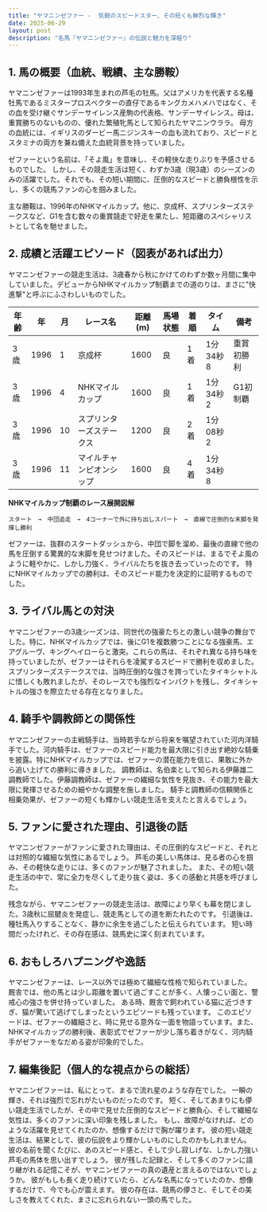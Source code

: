 ```yaml
---
title: "ヤマニンゼファー -  気鋭のスピードスター、その短くも鮮烈な輝き"
date: 2025-06-29
layout: post
description: "名馬『ヤマニンゼファー』の伝説と魅力を深堀り"
---
```


## 1. 馬の概要（血統、戦績、主な勝鞍）

ヤマニンゼファーは1993年生まれの芦毛の牡馬。父はアメリカを代表する名種牡馬であるミスタープロスペクターの直仔であるキングカメハメハではなく、その血を受け継ぐサンデーサイレンス産駒の代表格、サンデーサイレンス。母は、重賞勝ちのないものの、優れた繁殖牝馬として知られたヤマニンウララ。  母方の血統には、イギリスのダービー馬ニジンスキーの血も流れており、スピードとスタミナの両方を兼ね備えた血統背景を持っていました。

ゼファーという名前は、「そよ風」を意味し、その軽快な走りぶりを予感させるものでした。  しかし、その競走生活は短く、わずか3歳（現3歳）のシーズンのみの活躍でした。それでも、その短い期間に、圧倒的なスピードと勝負根性を示し、多くの競馬ファンの心を掴みました。

主な勝鞍は、1996年のNHKマイルカップ。他に、京成杯、スプリンターズステークスなど、G1を含む数々の重賞競走で好走を果たし、短距離のスペシャリストとして名を馳せました。


## 2. 成績と活躍エピソード（図表があれば出力）

ヤマニンゼファーの競走生活は、3歳春から秋にかけてのわずか数ヶ月間に集中していました。デビューからNHKマイルカップ制覇までの道のりは、まさに"快進撃"と呼ぶにふさわしいものでした。

| 年齢 | 年 | 月 | レース名 | 距離(m) | 馬場状態 | 着順 | タイム | 備考 |
|---|---|---|---|---|---|---|---|---|
| 3歳 | 1996 | 1 | 京成杯 | 1600 | 良 | 1着 | 1分34秒8 | 重賞初勝利 |
| 3歳 | 1996 | 4 | NHKマイルカップ | 1600 | 良 | 1着 | 1分34秒2 | G1初制覇 |
| 3歳 | 1996 | 10 | スプリンターズステークス | 1200 | 良 | 2着 | 1分08秒2 |  |
| 3歳 | 1996 | 11 | マイルチャンピオンシップ | 1600 | 良 | 4着 | 1分34秒8 |  |


**NHKマイルカップ制覇のレース展開図解**

```
スタート　→　中団追走　→　4コーナーで外に持ち出しスパート　→　直線で圧倒的な末脚を発揮し勝利
```

ゼファーは、抜群のスタートダッシュから、中団で脚を溜め、最後の直線で他の馬を圧倒する驚異的な末脚を見せつけました。そのスピードは、まるでそよ風のように軽やかに、しかし力強く、ライバルたちを抜き去っていったのです。  特にNHKマイルカップでの勝利は、そのスピード能力を決定的に証明するものでした。


## 3. ライバル馬との対決

ヤマニンゼファーの3歳シーズンは、同世代の強豪たちとの激しい競争の舞台でした。特に、NHKマイルカップでは、後にG1を複数勝つことになる強豪馬、エアグルーヴ、キングヘイローらと激突。これらの馬は、それぞれ異なる持ち味を持っていましたが、ゼファーはそれらを凌駕するスピードで勝利を収めました。  スプリンターズステークスでは、当時圧倒的な強さを誇っていたタイキシャトルに惜しくも敗れましたが、そのレースでも強烈なインパクトを残し、タイキシャトルの強さを際立たせる存在となりました。


## 4. 騎手や調教師との関係性

ヤマニンゼファーの主戦騎手は、当時若手ながら将来を嘱望されていた河内洋騎手でした。河内騎手は、ゼファーのスピード能力を最大限に引き出す絶妙な騎乗を披露。特にNHKマイルカップでは、ゼファーの潜在能力を信じ、果敢に外から追い上げての勝利に導きました。  調教師は、名伯楽として知られる伊藤雄二調教師でした。伊藤調教師は、ゼファーの繊細な気性を見抜き、その能力を最大限に発揮させるための細やかな調整を施しました。  騎手と調教師の信頼関係と相乗効果が、ゼファーの短くも輝かしい競走生活を支えたと言えるでしょう。


## 5. ファンに愛された理由、引退後の話

ヤマニンゼファーがファンに愛された理由は、その圧倒的なスピードと、それとは対照的な繊細な気性にあるでしょう。  芦毛の美しい馬体は、見る者の心を掴み、その軽快な走りには、多くのファンが魅了されました。  また、その短い競走生活の中で、常に全力を尽くして走り抜く姿は、多くの感動と共感を呼びました。

残念ながら、ヤマニンゼファーの競走生活は、故障により早くも幕を閉じました。3歳秋に屈腱炎を発症し、競走馬としての道を断たれたのです。  引退後は、種牡馬入りすることなく、静かに余生を過ごしたと伝えられています。  短い時間だったけれど、その存在感は、競馬史に深く刻まれています。


## 6. おもしろハプニングや逸話

ヤマニンゼファーは、レース以外では極めて繊細な性格で知られていました。  厩舎では、他の馬とは少し距離を置いて過ごすことが多く、人懐っこい面と、警戒心の強さを併せ持っていました。  ある時、厩舎で飼われている猫に近づきすぎ、猫が驚いて逃げてしまったというエピソードも残っています。  このエピソードは、ゼファーの繊細さと、時に見せる意外な一面を物語っています。また、NHKマイルカップの勝利後、表彰式でゼファーが少し落ち着きがなく、河内騎手がゼファーをなだめる姿が印象的でした。


## 7. 編集後記（個人的な視点からの総括）

ヤマニンゼファーは、私にとって、まるで流れ星のような存在でした。  一瞬の輝き、それは強烈で忘れがたいものだったのです。  短く、そしてあまりにも儚い競走生活でしたが、その中で見せた圧倒的なスピードと勝負心、そして繊細な気性は、多くのファンに深い印象を残しました。  もし、故障がなければ、どのような活躍を見せてくれたのか、想像するだけで胸が躍ります。  彼の短い競走生活は、結果として、彼の伝説をより輝かしいものにしたのかもしれません。  彼の名前を聞くたびに、あのスピード感と、そして少し寂しげな、しかし力強い芦毛の馬体を思い出すでしょう。  彼が残した記録と、そして多くのファンに語り継がれる記憶こそが、ヤマニンゼファーの真の遺産と言えるのではないでしょうか。  彼がもしも長く走り続けていたら、どんな名馬になっていたのか、想像するだけで、今でも心が震えます。  彼の存在は、競馬の儚さと、そしてその美しさを教えてくれた、まさに忘れられない一頭の馬でした。
